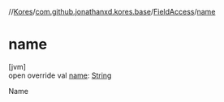 //[Kores](../../../index.md)/[com.github.jonathanxd.kores.base](../index.md)/[FieldAccess](index.md)/[name](name.md)

# name

[jvm]\
open override val [name](name.md): [String](https://kotlinlang.org/api/latest/jvm/stdlib/kotlin/-string/index.html)

Name

